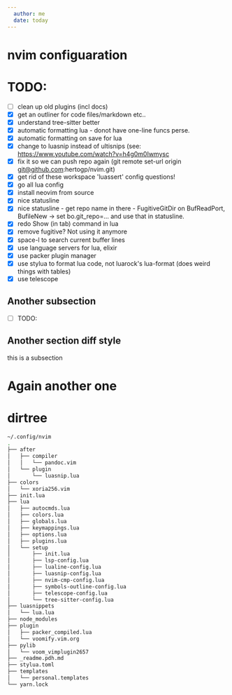 ```yaml
---
  author: me
  date: today
---
```


# nvim configuaration

# TODO:

- [ ] clean up old plugins (incl docs)
- [x] get an outliner for code files/markdown etc..
- [x] understand tree-sitter better
- [x] automatic formatting lua - donot have one-line funcs perse.
- [x] automatic formatting on save for lua
- [x] change to luasnip instead of ultisnips (see: https://www.youtube.com/watch?v=h4g0m0Iwmysc
- [x] fix it so we can push repo again (git remote set-url origin git@github.com:hertogp/nvim.git)
- [x] get rid of these workspace 'luassert' config questions!
- [x] go all lua config
- [x] install neovim from source
- [x] nice statusline
- [x] nice statusline - get repo name in there - FugitiveGitDir on BufReadPort, BufileNew -> set bo.git_repo=... and use that in statusline.
- [x] redo Show (in tab) command in lua
- [x] remove fugitive? Not using it anymore
- [x] space-l to search current buffer lines
- [x] use language servers for lua, elixir
- [x] use packer plugin manager
- [x] use stylua to format lua code, not luarock's lua-format (does weird things with tables)
- [x] use telescope

## Another subsection

- [ ] TODO:

Another section diff style
--------------------------
this is a subsection

Again another one
=================


# dirtree

```bash
~/.config/nvim
.
├── after
│   ├── compiler
│   │   └── pandoc.vim
│   └── plugin
│       └── luasnip.lua
├── colors
│   └── xoria256.vim
├── init.lua
├── lua
│   ├── autocmds.lua
│   ├── colors.lua
│   ├── globals.lua
│   ├── keymappings.lua
│   ├── options.lua
│   ├── plugins.lua
│   └── setup
│       ├── init.lua
│       ├── lsp-config.lua
│       ├── lualine-config.lua
│       ├── luasnip-config.lua
│       ├── nvim-cmp-config.lua
│       ├── symbols-outline-config.lua
│       ├── telescope-config.lua
│       └── tree-sitter-config.lua
├── luasnippets
│   └── lua.lua
├── node_modules
├── plugin
│   ├── packer_compiled.lua
│   └── voomify.vim.org
├── pylib
│   └── voom_vimplugin2657
├── _readme.pdh.md
├── stylua.toml
├── templates
│   └── personal.templates
└── yarn.lock
```

